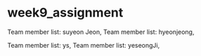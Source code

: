 # week9_assignment

Team member list: suyeon Jeon,
Team member list: hyeonjeong,

Team member list: ys,
Team member list: yeseongJi,
